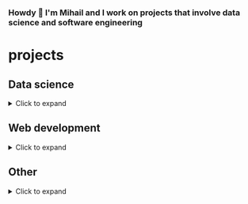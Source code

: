 ### Howdy 🤠 I'm Mihail and I work on projects that involve data science and software engineering

# projects

## Data science

<details>
    <summary>Click to expand</summary>
- A collection of research pieces on crypto investing - [GitHub](https://github.com/mihailthebuilder/crypto-research)
- Finding an NLP model that can score the positivity of news headlines - [GitHub](https://github.com/mihailthebuilder/news-positivity-research)
</details>

## Web development

<details>
    <summary>Click to expand</summary>
    - test
    - one
</details>

## Other

<details>
    <summary>Click to expand</summary>
    - test
    - one
</details>
